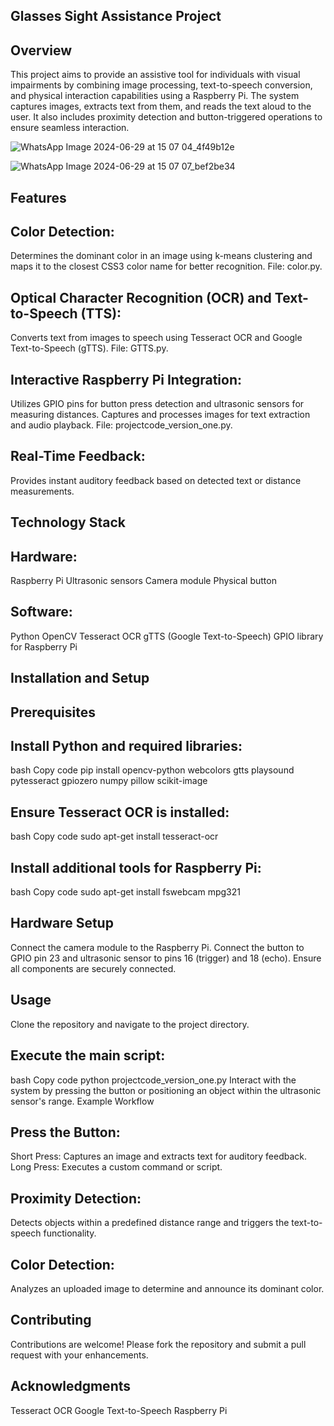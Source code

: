 Glasses Sight Assistance Project
------------------------------------------------------------------------------------------------------------------------------------------------------------------------------------------------------------------

Overview
-----------------------------------------------------------------------------------------------------------------------------------------------------------------------------------------------------------------
This project aims to provide an assistive tool for individuals with visual impairments by combining image processing, text-to-speech conversion, and physical interaction capabilities using a Raspberry Pi.
The system captures images, extracts text from them, and reads the text aloud to the user. It also includes proximity detection and button-triggered operations to ensure seamless interaction.


![WhatsApp Image 2024-06-29 at 15 07 04_4f49b12e](https://github.com/user-attachments/assets/dc257e85-acae-432f-977b-559f65867c7d)


![WhatsApp Image 2024-06-29 at 15 07 07_bef2be34](https://github.com/user-attachments/assets/89dc16a3-8deb-4f68-8d1e-f0afa72f84d7)

Features
------------------------------------------------------------------------------------------------------------------------------------------------------------------------------------------------------------
Color Detection:
----------------------------------------------------------------------------------------------------------------------------------------
Determines the dominant color in an image using k-means clustering and maps it to the closest CSS3 color name for better recognition.
File: color.py.

Optical Character Recognition (OCR) and Text-to-Speech (TTS):
---------------------------------------------------------------------------------------------------------------------------------
Converts text from images to speech using Tesseract OCR and Google Text-to-Speech (gTTS).
File: GTTS.py.

Interactive Raspberry Pi Integration:
--------------------------------------------------------------------------------------------------------------------------------
Utilizes GPIO pins for button press detection and ultrasonic sensors for measuring distances.
Captures and processes images for text extraction and audio playback.
File: projectcode_version_one.py.

Real-Time Feedback:
-----------------------------------------------------------------------------------------------------------------------------------------------
Provides instant auditory feedback based on detected text or distance measurements.

Technology Stack
---------------------------------------------------------------------------------------------------------------------------------

Hardware:
------------------------------------------------------------------------------------------------------------------------------------------------------
Raspberry Pi
Ultrasonic sensors
Camera module
Physical button

Software:
---------------------------------------------------------------------------------------------------------------------------------------------------------
Python
OpenCV
Tesseract OCR
gTTS (Google Text-to-Speech)
GPIO library for Raspberry Pi

Installation and Setup
-------------------------------------------------------------------------------------------------------------------------------------------------------

Prerequisites
---------------------------------------------------------------------------------------

Install Python and required libraries:
-------------------------------------------------------------------------------------
bash
Copy code
pip install opencv-python webcolors gtts playsound pytesseract gpiozero numpy pillow scikit-image

Ensure Tesseract OCR is installed:
----------------------------------------------------------------------------------------------
bash
Copy code
sudo apt-get install tesseract-ocr

Install additional tools for Raspberry Pi:
----------------------------------------------------------------------------------------------------------
bash
Copy code
sudo apt-get install fswebcam mpg321

Hardware Setup
------------------------------------------------------------------------------------------------------------
Connect the camera module to the Raspberry Pi.
Connect the button to GPIO pin 23 and ultrasonic sensor to pins 16 (trigger) and 18 (echo).
Ensure all components are securely connected.

Usage
-------------------------------------------------------------------------------------------
Clone the repository and navigate to the project directory.

Execute the main script:
-----------------------------------------------------------------------------------------------------
bash
Copy code
python projectcode_version_one.py
Interact with the system by pressing the button or positioning an object within the ultrasonic sensor's range.
Example Workflow

Press the Button:
---------------------------------------------------------------------------------------------------------
Short Press: Captures an image and extracts text for auditory feedback.
Long Press: Executes a custom command or script.

Proximity Detection:
-----------------------------------------------------------------------------------------------------------
Detects objects within a predefined distance range and triggers the text-to-speech functionality.

Color Detection:
----------------------------------------------------------------------------------------------------
Analyzes an uploaded image to determine and announce its dominant color.

Contributing
----------------------------------------------------------------------------------------------------------------
Contributions are welcome! Please fork the repository and submit a pull request with your enhancements.

Acknowledgments
------------------------------------------------------------------------------------------------------------------
Tesseract OCR
Google Text-to-Speech
Raspberry Pi
